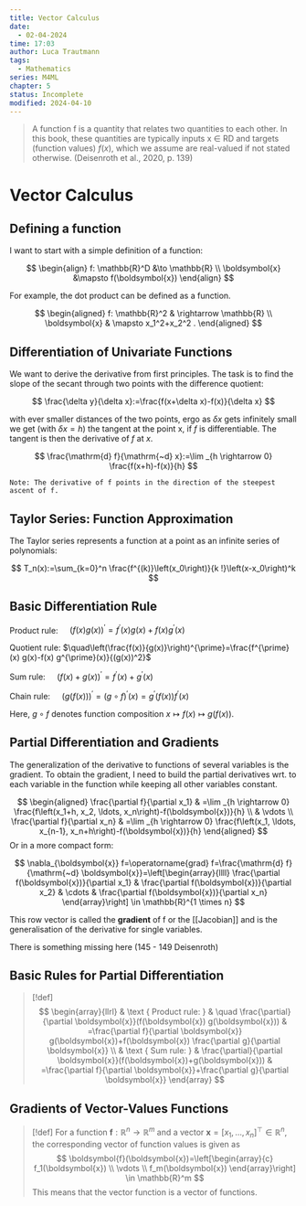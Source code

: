```yaml
---
title: Vector Calculus
date:
  - 02-04-2024
time: 17:03
author: Luca Trautmann
tags:
  - Mathematics
series: M4ML
chapter: 5
status: Incomplete
modified: 2024-04-10
---
```

> A function f is a quantity that relates two quantities to each other. In this book, these quantities are typically inputs x ∈ RD and targets (function values) $f(x)$, which we assume are real-valued if not stated otherwise. (Deisenroth et al., 2020, p. 139)

# Vector Calculus
## Defining a function
I want to start with a simple definition of a function: 

$$
\begin{align}
f: \mathbb{R}^D &\to \mathbb{R} \\
\boldsymbol{x} &\mapsto f(\boldsymbol{x})
\end{align}
$$

For example, the dot product can be defined as a function. 

$$
\begin{aligned}
f: \mathbb{R}^2 & \rightarrow \mathbb{R} \\
\boldsymbol{x} & \mapsto x_1^2+x_2^2 .
\end{aligned}
$$

## Differentiation of Univariate Functions
We want to derive the derivative from first principles. The task is to find the slope of the secant through two points with the difference quotient: 

$$
\frac{\delta y}{\delta x}:=\frac{f(x+\delta x)-f(x)}{\delta x}
$$

with ever smaller distances of the two points, ergo as $\delta x$ gets infinitely small we get (with $\delta x= h$) the tangent at the point x, if $f$ is differentiable. The tangent is then the derivative of $f$ at $x$.

$$
\frac{\mathrm{d} f}{\mathrm{~d} x}:=\lim _{h \rightarrow 0} \frac{f(x+h)-f(x)}{h}
$$

`Note: The derivative of f points in the direction of the steepest ascent of f.`



## Taylor Series: Function Approximation
The Taylor series represents a function at a point as an infinite series of polynomials:

$$
T_n(x):=\sum_{k=0}^n \frac{f^{(k)}\left(x_0\right)}{k !}\left(x-x_0\right)^k
$$


## Basic Differentiation Rule
Product rule: $\quad(f(x) g(x))^{\prime}=f^{\prime}(x) g(x)+f(x) g^{\prime}(x)$

Quotient rule: $\quad\left(\frac{f(x)}{g(x)}\right)^{\prime}=\frac{f^{\prime}(x) g(x)-f(x) g^{\prime}(x)}{(g(x))^2}$

Sum rule: $\quad(f(x)+g(x))^{\prime}=f^{\prime}(x)+g^{\prime}(x)$

Chain rule: $\quad(g(f(x)))^{\prime}=(g \circ f)^{\prime}(x)=g^{\prime}(f(x)) f^{\prime}(x)$

Here, $g \circ f$ denotes function composition $x \mapsto f(x) \mapsto g(f(x))$.


## Partial Differentiation and Gradients
The generalization of the derivative to functions of several variables is the gradient. To obtain the gradient, I need to build the partial derivatives wrt. to each variable in the function while keeping all other variables constant.

$$
\begin{aligned}
\frac{\partial f}{\partial x_1} & =\lim _{h \rightarrow 0} \frac{f\left(x_1+h, x_2, \ldots, x_n\right)-f(\boldsymbol{x})}{h} \\
& \vdots \\
\frac{\partial f}{\partial x_n} & =\lim _{h \rightarrow 0} \frac{f\left(x_1, \ldots, x_{n-1}, x_n+h\right)-f(\boldsymbol{x})}{h}
\end{aligned}
$$
Or in a more compact form:

$$
\nabla_{\boldsymbol{x}} f=\operatorname{grad} f=\frac{\mathrm{d} f}{\mathrm{~d} \boldsymbol{x}}=\left[\begin{array}{llll}
\frac{\partial f(\boldsymbol{x})}{\partial x_1} & \frac{\partial f(\boldsymbol{x})}{\partial x_2} & \cdots & \frac{\partial f(\boldsymbol{x})}{\partial x_n}
\end{array}\right] \in \mathbb{R}^{1 \times n}
$$

This row vector is called the **gradient** of f or the [[Jacobian]] and is the generalisation of the derivative for single variables.  

There is something missing here (145 - 149 Deisenroth)

## Basic Rules for Partial Differentiation

> [!def] 
> $$
> \begin{array}{llrl} 
> & \text { Product rule: } & \quad \frac{\partial}{\partial \boldsymbol{x}}(f(\boldsymbol{x}) g(\boldsymbol{x})) & =\frac{\partial f}{\partial \boldsymbol{x}} g(\boldsymbol{x})+f(\boldsymbol{x}) \frac{\partial g}{\partial \boldsymbol{x}} \\
> & \text { Sum rule: } & \frac{\partial}{\partial \boldsymbol{x}}(f(\boldsymbol{x})+g(\boldsymbol{x})) &  =\frac{\partial f}{\partial \boldsymbol{x}}+\frac{\partial g}{\partial \boldsymbol{x}}
> \end{array}
> $$



## Gradients of Vector-Values Functions

> [!def] 
> For a function $\boldsymbol{f}: \mathbb{R}^n \rightarrow \mathbb{R}^m$ and a vector $\boldsymbol{x}=\left[x_1, \ldots, x_n\right]^{\top} \in \mathbb{R}^n$, the corresponding vector of function values is given as
> $$
> \boldsymbol{f}(\boldsymbol{x})=\left[\begin{array}{c}
> f_1(\boldsymbol{x}) \\
> \vdots \\
> f_m(\boldsymbol{x})
> \end{array}\right] \in \mathbb{R}^m
> $$
> This means that the vector function is a vector of functions.



